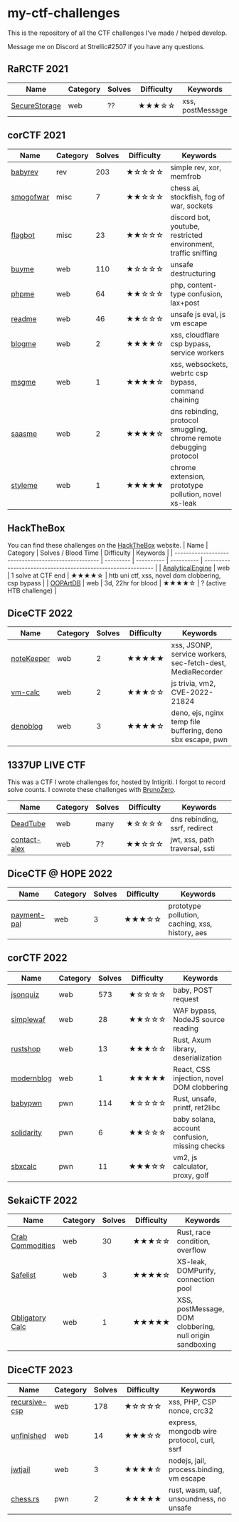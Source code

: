 # my-ctf-challenges

This is the repository of all the CTF challenges I've made / helped develop.

Message me on Discord at Strellic#2507 if you have any questions.

## RaRCTF 2021

| Name                                                | Category      | Solves | Difficulty | Keywords                                                     |
| --------------------------------------------------- | --------- | ---------- | ---------- | ------------------------------------------------------------ |
| [SecureStorage](RaRCTF-2021/SecureStorage) | web | ?? | ★★★☆☆ | xss, postMessage |


## corCTF 2021

| Name                                                | Category      | Solves | Difficulty | Keywords                                                     |
| --------------------------------------------------- | --------- | ---------- | ---------- | ------------------------------------------------------------ |
| [babyrev](corCTF-2021/rev/babyrev) | rev | 203 | ★☆☆☆☆ | simple rev, xor, memfrob |
| [smogofwar](corCTF-2021/misc/smogofwar) | misc | 7 | ★★☆☆☆ | chess ai, stockfish, fog of war, sockets |
| [flagbot](corCTF-2021/misc/flagbot) | misc | 23 | ★★☆☆☆ | discord bot, youtube, restricted environment, traffic sniffing |
| [buyme](corCTF-2021/web/buyme) | web | 110 | ★☆☆☆☆ | unsafe destructuring |
| [phpme](corCTF-2021/web/phpme) | web | 64 | ★★☆☆☆ | php, content-type confusion, lax+post |
| [readme](corCTF-2021/web/readme) | web | 46 | ★★☆☆☆ | unsafe js eval, js vm escape |
| [blogme](corCTF-2021/web/blogme) | web | 2 | ★★★★☆ | xss, cloudflare csp bypass, service workers |
| [msgme](corCTF-2021/web/msgme) | web | 1 | ★★★★☆ | xss, websockets, webrtc csp bypass, command chaining |
| [saasme](corCTF-2021/web/saasme) | web | 2 | ★★★★☆ | dns rebinding, protocol smuggling, chrome remote debugging protocol |
| [styleme](corCTF-2021/web/styleme) | web | 1 | ★★★★★ | chrome extension, prototype pollution, novel xs-leak |

## HackTheBox
You can find these challenges on the [HackTheBox](https://www.hackthebox.com/) website.
| Name                                                | Category      | Solves / Blood Time | Difficulty | Keywords                                                     |
| --------------------------------------------------- | --------- | ---------- | ---------- | ------------------------------------------------------------ |
| [AnalyticalEngine](https://app.hackthebox.com/challenges/analyticalengine) | web | 1 solve at CTF end | ★★★★☆ | htb uni ctf, xss, novel dom clobbering, csp bypass |
| [OOPArtDB](https://app.hackthebox.com/challenges/oopartdb) | web | 3d, 22hr for blood | ★★★★☆ | ? (active HTB challenge) |

## DiceCTF 2022

| Name                                                | Category      | Solves | Difficulty | Keywords                                                     |
| --------------------------------------------------- | --------- | ---------- | ---------- | ------------------------------------------------------------ |
| [noteKeeper](DiceCTF-2022/notekeeper) | web | 2 | ★★★★★ | xss, JSONP, service workers, sec-fetch-dest, MediaRecorder |
| [vm-calc](DiceCTF-2022/vm-calc) | web | 2 | ★★★☆☆ | js trivia, vm2, CVE-2022-21824 |
| [denoblog](DiceCTF-2022/denoblog) | web | 3 | ★★★★☆ | deno, ejs, nginx temp file buffering, deno sbx escape, pwn |

## 1337UP LIVE CTF

This was a CTF I wrote challenges for, hosted by Intigriti. I forgot to record solve counts. I cowrote these challenges with [BrunoZero](https://twitter.com/BrunoModificato).

| Name                                                | Category      | Solves | Difficulty | Keywords                                                     |
| --------------------------------------------------- | --------- | ---------- | ---------- | ------------------------------------------------------------ |
| [DeadTube](1337UP-LIVE/DeadTube) | web | many | ★☆☆☆☆ | dns rebinding, ssrf, redirect |
| [contact-alex](1337UP-LIVE/contact-alex) | web | 7? | ★★☆☆☆ | jwt, xss, path traversal, ssti |

## DiceCTF @ HOPE 2022

| Name                                                | Category      | Solves | Difficulty | Keywords                                                     |
| --------------------------------------------------- | --------- | ---------- | ---------- | ------------------------------------------------------------ |
| [payment-pal](DiceCTF-at-HOPE-2022/payment-pal) | web | 3 | ★★★☆☆ | prototype pollution, caching, xss, history, aes |

## corCTF 2022

| Name                                                | Category      | Solves | Difficulty | Keywords                                                     |
| --------------------------------------------------- | --------- | ---------- | ---------- | ------------------------------------------------------------ |
| [jsonquiz](corCTF-2022/web/jsonquiz) | web | 573 | ★☆☆☆☆ | baby, POST request |
| [simplewaf](corCTF-2022/web/simplewaf) | web | 28 | ★★☆☆☆ | WAF bypass, NodeJS source reading |
| [rustshop](corCTF-2022/web/rustshop) | web | 13 | ★★★☆☆ | Rust, Axum library, deserialization |
| [modernblog](corCTF-2022/web/modernblog) | web | 1 | ★★★★★ | React, CSS injection, novel DOM clobbering |
| [babypwn](corCTF-2022/pwn/babypwn) | pwn | 114 | ★☆☆☆☆ | Rust, unsafe, printf, ret2libc |
| [solidarity](corCTF-2022/pwn/solidarity) | pwn | 6 | ★★☆☆☆ | baby solana, account confusion, missing checks |
| [sbxcalc](corCTF-2022/pwn/sbxcalc) | pwn | 11 | ★★★☆☆ | vm2, js calculator, proxy, golf |

## SekaiCTF 2022

| Name                                                | Category      | Solves | Difficulty | Keywords                                                     |
| --------------------------------------------------- | --------- | ---------- | ---------- | ------------------------------------------------------------ |
| [Crab Commodities](SekaiCTF-2022/crab-commodities) | web | 30 | ★★★☆☆ | Rust, race condition, overflow |
| [Safelist](SekaiCTF-2022/safelist) | web | 3 | ★★★★☆ | XS-leak, DOMPurify, connection pool |
| [Obligatory Calc](SekaiCTF-2022/obligatory-calc) | web | 1 | ★★★★★ | XSS, postMessage, DOM clobbering, null origin sandboxing |

## DiceCTF 2023

| Name                                                | Category      | Solves | Difficulty | Keywords                                                     |
| --------------------------------------------------- | --------- | ---------- | ---------- | ------------------------------------------------------------ |
| [recursive-csp](DiceCTF-2023/web/recursive-csp) | web | 178 | ★☆☆☆☆ | xss, PHP, CSP nonce, crc32 |
| [unfinished](DiceCTF-2023/web/unfinished) | web | 14 | ★★★☆☆ | express, mongodb wire protocol, curl, ssrf |
| [jwtjail](DiceCTF-2023/web/jwtjail) | web | 3 | ★★★★☆ | nodejs, jail, process.binding, vm escape |
| [chess.rs](DiceCTF-2023/pwn/chessrs) | pwn | 2 | ★★★★★ | rust, wasm, uaf, unsoundness, no unsafe |